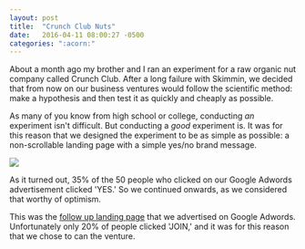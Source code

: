 ```yaml
---
layout: post
title:  "Crunch Club Nuts"
date:   2016-04-11 08:00:27 -0500
categories: ":acorn:"
---
```


<p>About a month ago my brother and I ran an experiment for a raw organic nut company called Crunch Club. After a long failure with Skimmin, we decided that from now on our business ventures would follow the scientific method: make a hypothesis and then test it as quickly and cheaply as possible.</p> 

<p>As many of you know from high school or college, conducting <em>an</em> experiment isn't difficult. But conducting a <em>good</em> experiment is. It was for this reason that we designed the experiment to be as simple as possible: a non-scrollable landing page with a simple yes/no brand message.</p>

<img src="http://i.imgur.com/IFpB26T.png"/>

<p>As it turned out, 35% of the 50 people who clicked on our Google Adwords advertisement clicked 'YES.' So we continued onwards, as we considered that worthy of optimism.</p>

<p>This was the <a href="http://davemuench.com/crunch-club">follow up landing page</a> that we advertised on Google Adwords. Unfortunately only 20% of people clicked 'JOIN,' and it was for this reason that we chose to can the venture.
